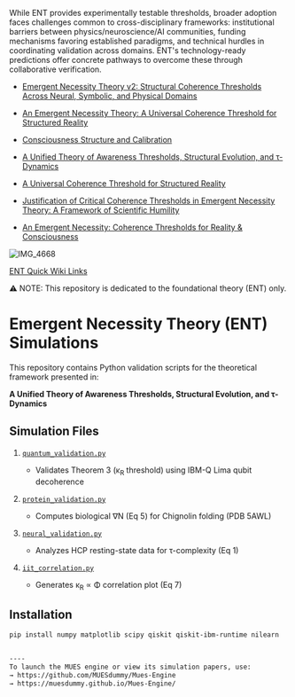 While ENT provides experimentally testable thresholds, broader adoption faces challenges common to cross-disciplinary frameworks: institutional barriers between physics/neuroscience/AI communities, funding mechanisms favoring established paradigms, and technical hurdles in coordinating validation across domains. ENT's technology-ready predictions offer concrete pathways to overcome these through collaborative verification.

* [Emergent Necessity Theory v2: Structural
Coherence Thresholds Across Neural,
Symbolic, and Physical Domains](https://zenodo.org/records/15939045?token=eyJhbGciOiJIUzUxMiJ9.eyJpZCI6IjhmMmE2NjI1LTI3ZGEtNGQ2My1iZWZhLWIwMTg3ZDBjMzBhZCIsImRhdGEiOnt9LCJyYW5kb20iOiI1MmZkODdmOTkyMDdiNzdhZGRlM2JhZTdjODNkYThjYSJ9.mSuLD7BZMj9GZfs2Bl4dCY6qAkYpYCKToFLxrRB1cRhF76MCuqe4vJCWj5l6BbPPU0oKuLyY1dOpJCUr0Awz7g)

* [An Emergent Necessity Theory: A Universal Coherence Threshold for Structured Reality](https://philpapers.org/rec/ALSAEN)

* [Consciousness Structure and Calibration](https://github.com/MUESdummy/Emergent-Necessity-Theory-ENT-/tree/7697d87112d6fb25bd44553e0cb6c9dd9ce93731/Consciousness_Structure_Calibration)

* [A Unified Theory of Awareness Thresholds, Structural Evolution, and τ-Dynamics](https://github.com/MUESdummy/Emergent-Necessity-Theory-ENT-/blob/65ced4b8b9dc0ac78f8049181bf36c49b901508f/Unifying%20Theory_ENT..pdf) 

* [A Universal Coherence Threshold for Structured Reality](https://github.com/MUESdummy/Emergent-Necessity-Theory-ENT-/blob/65ced4b8b9dc0ac78f8049181bf36c49b901508f/Universal%20coherence%20threshold%20for%20structured%20reality.pdf)

* [Justification of Critical Coherence Thresholds in Emergent Necessity Theory: A Framework of Scientific Humility](https://github.com/MUESdummy/Emergent-Necessity-Theory-ENT-/blob/65ced4b8b9dc0ac78f8049181bf36c49b901508f/Why%20Tau%20Thresh_Scientific%20Humility%20Framwork.%20.pdf)

* [An Emergent Necessity: Coherence Thresholds for Reality & Consciousness](https://github.com/MUESdummy/Emergent-Necessity-Theory-ENT-/blob/2630a290b7571acaac98f379be8a31e8e92d58f2/ENT_Coherence%20thresholds%20For%20Structural%20Reality%20%26%20Awarensss.%20V4.pdf)

![IMG_4668](https://github.com/user-attachments/assets/382293be-3558-45ad-b8ca-eb542faf2225)


   [ENT Quick Wiki Links](https://github.com/MUESdummy/Emergent-Necessity-Theory-ENT-/wiki#-quick-links)

⚠️ NOTE: This repository is dedicated to the foundational theory (ENT) only.

# Emergent Necessity Theory (ENT) Simulations

This repository contains Python validation scripts for the theoretical framework presented in:

**A Unified Theory of Awareness Thresholds, Structural Evolution, and τ-Dynamics**

## Simulation Files

1. [`quantum_validation.py`](https://github.com/MUESdummy/Emergent-Necessity-Theory-ENT-/blob/e61882291206c92db8d8db5f610e519f00500518/Simulationa/Quantum_validation.py) 
   - Validates Theorem 3 (κ<sub>R</sub> threshold) using IBM-Q Lima qubit decoherence
   

2. [`protein_validation.py`](https://github.com/MUESdummy/Emergent-Necessity-Theory-ENT-/blob/e61882291206c92db8d8db5f610e519f00500518/Simulationa/protein_validation.py)
   - Computes biological ∇N (Eq 5) for Chignolin folding (PDB 5AWL)
   

3. [`neural_validation.py`](https://github.com/MUESdummy/Emergent-Necessity-Theory-ENT-/blob/e61882291206c92db8d8db5f610e519f00500518/Simulationa/Neural_validation.py)
   - Analyzes HCP resting-state data for τ-complexity (Eq 1)
   

4. [`iit_correlation.py`](https://github.com/MUESdummy/Emergent-Necessity-Theory-ENT-/blob/27dc786a2ea3d61a4ed9ff6e2ca339b45874c8d8/Simulationa/iit_correlation.py)
   - Generates κ<sub>R</sub> ∝ Φ correlation plot (Eq 7)
    

## Installation
```bash
pip install numpy matplotlib scipy qiskit qiskit-ibm-runtime nilearn


----
To launch the MUES engine or view its simulation papers, use:  
→ https://github.com/MUESdummy/Mues-Engine  
→ https://muesdummy.github.io/Mues-Engine/



